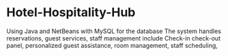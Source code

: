 # Hotel-Hospitality-Hub
Using Java and NetBeans with MySQL for the database The system handles reservations, guest services, staff management include Check-in check-out panel, personalized guest assistance, room management, staff scheduling,
